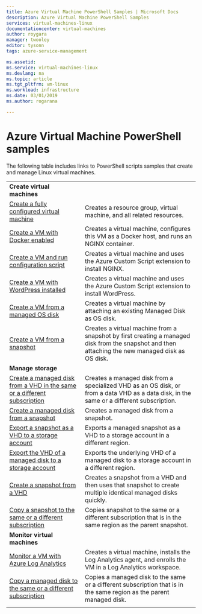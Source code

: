 ```yaml
---
title: Azure Virtual Machine PowerShell Samples | Microsoft Docs
description: Azure Virtual Machine PowerShell Samples
services: virtual-machines-linux
documentationcenter: virtual-machines
author: roygara
manager: twooley
editor: tysonn
tags: azure-service-management

ms.assetid:
ms.service: virtual-machines-linux
ms.devlang: na
ms.topic: article
ms.tgt_pltfrm: vm-linux
ms.workload: infrastructure
ms.date: 03/01/2019
ms.author: rogarana

---
```

# Azure Virtual Machine PowerShell samples

The following table includes links to PowerShell scripts samples that create and manage Linux virtual machines.

| | |
|---|---|
|**Create virtual machines**||
| [Create a fully configured virtual machine](./../scripts/virtual-machines-linux-powershell-sample-create-vm.md?toc=%2fazure%2fvirtual-machines%2flinux%2ftoc.json) | Creates a resource group, virtual machine, and all related resources.|
| [Create a VM with Docker enabled](./../scripts/virtual-machines-linux-powershell-sample-create-docker-host.md?toc=%2fazure%2fvirtual-machines%2flinux%2ftoc.json) | Creates a virtual machine, configures this VM as a Docker host, and runs an NGINX container. |
| [Create a VM and run configuration script](./../scripts/virtual-machines-linux-powershell-sample-create-vm-nginx.md?toc=%2fazure%2fvirtual-machines%2flinux%2ftoc.json) | Creates a virtual machine and uses the Azure Custom Script extension to install NGINX. |
| [Create a VM with WordPress installed](./../scripts/virtual-machines-linux-powershell-sample-create-vm-wordpress.md?toc=%2fazure%2fvirtual-machines%2flinux%2ftoc.json) | Creates a virtual machine and uses the Azure Custom Script extension to install WordPress. |
| [Create a VM from a managed OS disk](./../scripts/virtual-machines-linux-powershell-sample-create-vm-from-managed-os-disks.md?toc=%2fazure%2fvirtual-machines%2flinux%2ftoc.json) | Creates a virtual machine by attaching an existing Managed Disk as OS disk. |
| [Create a VM from a snapshot](./../scripts/virtual-machines-linux-powershell-sample-create-vm-from-snapshot.md?toc=%2fazure%2fvirtual-machines%2flinux%2ftoc.json) | Creates a virtual machine from a snapshot by first creating a managed disk from the snapshot and then attaching the new managed disk as OS disk. |
|**Manage storage**||
| [Create a managed disk from a VHD in the same or a different subscription](../scripts/virtual-machines-linux-powershell-sample-create-managed-disk-from-vhd.md?toc=%2fazure%2fvirtual-machines%2flinux%2ftoc.json) | Creates a managed disk from a specialized VHD as an OS disk, or from a data VHD as a data disk, in the same or a different subscription.  |
| [Create a managed disk from a snapshot](../scripts/virtual-machines-linux-powershell-sample-create-managed-disk-from-snapshot.md?toc=%2fazure%2fvirtual-machines%2flinux%2ftoc.json) | Creates a managed disk from a snapshot. |
| [Export a snapshot as a VHD to a storage account](../scripts/virtual-machines-linux-powershell-sample-copy-snapshot-to-storage-account.md?toc=%2fazure%2fvirtual-machines%2flinux%2ftoc.json) | Exports a managed snapshot as a VHD to a storage account in a different region. |
| [Export the VHD of a managed disk to a storage account](../scripts/virtual-machines-linux-powershell-sample-copy-managed-disks-vhd.md?toc=%2fazure%2fvirtual-machines%2flinux%2ftoc.json) | Exports the underlying VHD of a managed disk to a storage account in a different region. |
| [Create a snapshot from a VHD](../scripts/virtual-machines-linux-powershell-sample-create-snapshot-from-vhd.md?toc=%2fazure%2fvirtual-machines%2flinux%2ftoc.json) | Creates a snapshot from a VHD and then uses that snapshot to create multiple identical managed disks quickly.  |
| [Copy a snapshot to the same or a different subscription](../scripts/virtual-machines-linux-powershell-sample-copy-snapshot-to-same-or-different-subscription.md?toc=%2fazure%2fvirtual-machines%2flinux%2ftoc.json) | Copies snapshot to the same or a different subscription that is in the same region as the parent snapshot. |
|**Monitor virtual machines**||
| [Monitor a VM with Azure Log Analytics](./../scripts/virtual-machines-linux-powershell-sample-create-vm-oms.md?toc=%2fazure%2fvirtual-machines%2flinux%2ftoc.json) | Creates a virtual machine, installs the Log Analytics agent, and enrolls the VM in a Log Analytics workspace.  |
| [Copy a managed disk to the same or a different subscription](../scripts/virtual-machines-linux-powershell-sample-copy-managed-disks-to-same-or-different-subscription.md?toc=%2fazure%2fvirtual-machines%2flinux%2ftoc.json) | Copies a managed disk to the same or a different subscription that is in the same region as the parent managed disk.
| | |
